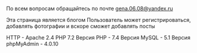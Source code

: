 По всем вопросам обращайтесь по почте gena.06.08@yandex.ru

Эта страница является блогом
Пользователь может регистрироваться, добавлять фотографии и вскоре сможет добавлять посты

HTTP - Apache 2.4 PHP 7.2
Версия PHP - 7.4
Версия MySQL - 5.1
Версия phpMyAdmin - 4.0.10
